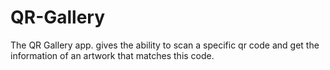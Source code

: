 # QR-Gallery
The QR Gallery app. gives the ability to scan a specific qr code and get the information of an artwork that matches this code.
